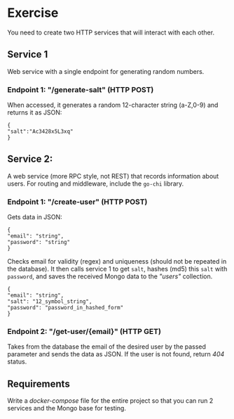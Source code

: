 # Exercise
You need to create two HTTP services that will interact with each other.

## Service 1
Web service with a single endpoint for generating random numbers.

### Endpoint 1: "/generate-salt" (HTTP POST)
When accessed, it generates a random 12-character string (a-Z,0-9) and returns it as JSON:
```
{
"salt":"Ac3428x5L3xq"
}
```

## Service 2:
A web service (more RPC style, not REST) that records information about users.
For routing and middleware, include the `go-chi` library.

### Endpoint 1: "/create-user" (HTTP POST)
Gets data in JSON:
```
{
"email": "string",
"password": "string"
}
```
Checks email for validity (regex) and uniqueness (should not be repeated in the database).
It then calls service 1 to get `salt`, hashes (md5) this `salt` with `password`, and saves the received Mongo data to the _"users"_ collection.
```
{
"email": "string",
"salt": "12_symbol_string",
"password": "password_in_hashed_form"
}
```

### Endpoint 2: "/get-user/{email}" (HTTP GET)
Takes from the database the email of the desired user by the passed parameter and sends the data as JSON. If the user is not found, return *404* status.

## Requirements
Write a *docker-compose* file for the entire project so that you can run 2 services and the Mongo base for testing.
